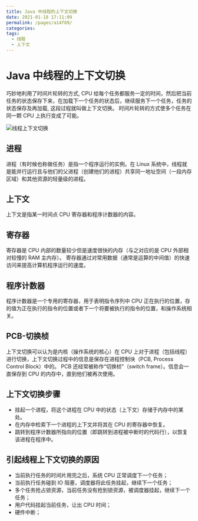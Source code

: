 ```yaml
---
title: Java 中线程的上下文切换
date: 2021-01-18 17:11:09
permalink: /pages/a14f89/
categories:
tags:
  - 线程
  - 上下文
---
```


# Java 中线程的上下文切换

巧妙地利用了时间片轮转的方式, CPU 给每个任务都服务一定的时间，然后把当前任务的状态保存下来，在加载下一个任务的状态后，继续服务下一个任务，任务的状态保存及再加载, 这段过程就叫做上下文切换。
时间片轮转的方式使多个任务在同一颗 CPU 上执行变成了可能。

<!-- more -->

![线程上下文切换](https://cdn.jsdelivr.net/gh/yxw839841231/images/studying-icu/20210118172148.png)

## 进程
进程（有时候也称做任务）是指一个程序运行的实例。在 Linux 系统中，线程就是能并行运行且与他们的父进程（创建他们的进程）共享同一地址空间（一段内存区域）和其他资源的轻量级的进程。

## 上下文

上下文是指某一时间点 CPU 寄存器和程序计数器的内容。

## 寄存器

寄存器是 CPU 内部的数量较少但是速度很快的内存（与之对应的是 CPU 外部相对较慢的 RAM 主内存）。
寄存器通过对常用数据（通常是运算的中间值）的快速访问来提高计算机程序运行的速度。

## 程序计数器

程序计数器是一个专用的寄存器，用于表明指令序列中 CPU 正在执行的位置，存的值为正在执行的指令的位置或者下一个将要被执行的指令的位置，和操作系统相关。

## PCB-切换桢

上下文切换可以认为是内核（操作系统的核心）在 CPU 上对于进程（包括线程）进行切换，上下文切换过程中的信息是保存在进程控制块（PCB, Process Control Block）中的。
PCB 还经常被称作“切换桢”（switch frame）。信息会一直保存到 CPU 的内存中，直到他们被再次使用。

## 上下文切换步骤

- 挂起一个进程，将这个进程在 CPU 中的状态（上下文）存储于内存中的某处。
- 在内存中检索下一个进程的上下文并将其在 CPU 的寄存器中恢复。
- 跳转到程序计数器所指向的位置（即跳转到进程被中断时的代码行），以恢复该进程在程序中。

## 引起线程上下文切换的原因

- 当前执行任务的时间片用完之后，系统 CPU 正常调度下一个任务；
- 当前执行任务碰到 IO 阻塞，调度器将此任务挂起，继续下一个任务；
- 多个任务抢占锁资源，当前任务没有抢到锁资源，被调度器挂起，继续下一个任务；
- 用户代码挂起当前任务，让出 CPU 时间；
- 硬件中断；

<Vssue  />